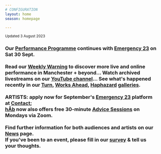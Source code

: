 ```yaml
---
# CONFIGURATION
layout: home
season: homepage

---
```

<small>Updated 3 August 2023</small>        
### Our [Performance Programme](/current/2023) continues with [Emergency 23](/hab/emergency) on Sat 30 Sept.<br><br>Read our <a href="https://wordofwarning.posthaven.com" target="_blank">Weekly Warning</a> to discover more live and online performance in Manchester + beyond… Watch archived livestreams on our <a href="https://youtube.com/@warnmcr" target="_blank">YouTube channel</a>… See what's happened recently in our [Turn](/galleries/2023-turn), [Works Ahead](/galleries/2023-worksahead), [Haphazard](/galleries/2023-haphazard) [galleries](/galleries).<br><br>ARTISTS: apply now for September's [Emergency 23](/hab/emergency) platform at <a href="https://contactmcr.com" target="_blank">Contact</a>;<br>[hÅb](/hab) now also offers free 30-minute [Advice Sessions](/hab/advice) on Mondays via Zoom.<br><br>Find further information for both audiences and artists on our [News](/news) page.<br>If you've been to an event, please fill in our <a href="https://illuminate-data.org.uk/survey/mlklqx" target="_blank">survey</a> & tell us your thoughts.
